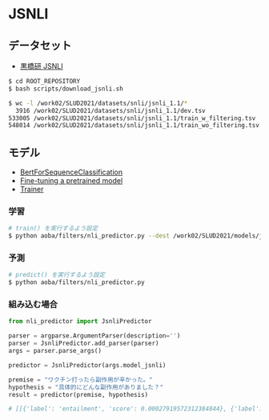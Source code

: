 # JSNLI

## データセット
- [黒橋研 JSNLI](https://nlp.ist.i.kyoto-u.ac.jp/index.php?%E6%97%A5%E6%9C%AC%E8%AA%9ESNLI%28JSNLI%29%E3%83%87%E3%83%BC%E3%82%BF%E3%82%BB%E3%83%83%E3%83%88)

```bash
$ cd ROOT_REPOSITORY
$ bash scripts/download_jsnli.sh

$ wc -l /work02/SLUD2021/datasets/snli/jsnli_1.1/*
  3916 /work02/SLUD2021/datasets/snli/jsnli_1.1/dev.tsv
533005 /work02/SLUD2021/datasets/snli/jsnli_1.1/train_w_filtering.tsv
548014 /work02/SLUD2021/datasets/snli/jsnli_1.1/train_wo_filtering.tsv
```

## モデル

- [BertForSequenceClassification](https://huggingface.co/transformers/model_doc/bert.html?highlight=bertforsequence#transformers.BertForSequenceClassification)
- [Fine-tuning a pretrained model](https://huggingface.co/transformers/training.html)
- [Trainer](https://huggingface.co/transformers/main_classes/trainer.html#transformers.Trainer)

### 学習

```bash
# train() を実行するよう設定
$ python aoba/filters/nli_predictor.py --dest /work02/SLUD2021/models/jsnli
```

### 予測

```bash
# predict() を実行するよう設定
$ python aoba/filters/nli_predictor.py
```


### 組み込む場合

```python
from nli_predictor import JsnliPredictor

parser = argparse.ArgumentParser(description='')
parser = JsnliPredictor.add_parser(parser)
args = parser.parse_args()

predictor = JsnliPredictor(args.model_jsnli)

premise = "ワクチン打ったら副作用が辛かった。"
hypothesis = "具体的にどんな副作用がありました？"
result = predictor(premise, hypothesis)

# [[{'label': 'entailment', 'score': 0.00027919572312384844}, {'label': 'neutral', 'score': 0.0010284266900271177}, {'label': 'contradiction', 'score': 0.9986923933029175}]]
```

